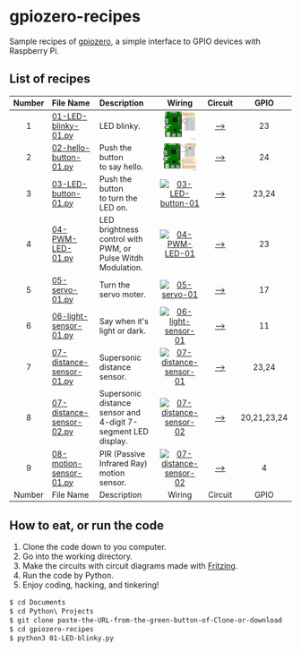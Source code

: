# gpiozero-recipes

Sample recipes of [gpiozero](https://gpiozero.readthedocs.io/en/stable/index.html), a simple interface to GPIO devices with Raspberry Pi.

## List of recipes


|Number|File Name|Description|Wiring|Circuit|GPIO|
|:---:|:---|:---|:---:|:---:|:---:|
|1|[01-LED-blinky-01.py](./01-LED-blinky-01.py)|LED blinky.|[<img src="images/01-LED-blinky-01_bb.png" alt="01-LED-blinky-01" title="01-LED-blinky-01" height="50" align="center">](images/01-LED-blinky-01_bb.png)|[-->](images/01-LED-blinky-01_schem.png)|23|
|2|[02-hello-button-01.py](./02-hello-button-01.py)|Push the button<br/> to say hello.|[<img src="images/02-hello-button-01_bb.png" alt="02-hello-button-01" title="02-hello-button-01" height="50" align="center">](images/02-hello-button-01_bb.png)|[-->](images/02-hello-button-01_schem.png)|24|
|3|[03-LED-button-01.py](./03-LED-button-01.py)|Push the button<br/>to turn the LED on.|[<img src="images/03-LED-button-01_bb.png" alt="03-LED-button-01" title="03-LED-button-01" height="50" align="center">](images/03-LED-button-01_bb.png)|[-->](images/03-LED-button-01_schem.png)|23,24|
|4|[04-PWM-LED-01.py](./04-PWM-LED-01.py)|LED brightness control with PWM, or Pulse Witdh Modulation.|[<img src="images/04-PWM-LED-01_bb.png" alt="04-PWM-LED-01" title="04-PWM-LED-01" height="50" align="center">](images/04-PWM-LED-01_bb.png)|[-->](images/04-PWM-LED-01_schem.png)|23|
|5|[05-servo-01.py](./05-servo-01.py)|Turn the servo moter.|[<img src="images/05-servo-01_bb.png" alt="05-servo-01" title="05-servo-01" height="50" align="center">](images/05-servo-01_bb.png)|[-->](images/05-servo-01_schem.png)|17|
|6|[06-light-sensor-01.py](./06-light-sensor-01.py)|Say when it's light or dark.|[<img src="images/06-light-sensor-01_bb.png" alt="06-light-sensor-01" title="06-light-sensor-01" height="50" align="center">](images/06-light-sensor-01_bb.png)|[-->](images/06-light-sensor-01_schem.png)|11|
|7|[07-distance-sensor-01.py](./07-distance-sensor-01.py)|Supersonic distance sensor.|[<img src="images/07-distance-sensor-01_bb.png" alt="07-distance-sensor-01" title="07-distance-sensor-01" height="50" align="center">](images/07-distance-sensor-01_bb.png)|[-->](images/07-distance-sensor-01_schem.png)|23,24|
|8|[07-distance-sensor-02.py](./07-distance-sensor-02.py)|Supersonic distance sensor and 4-digit 7-segment LED display.|[<img src="images/07-distance-sensor-02_bb.png" alt="07-distance-sensor-02" title="07-distance-sensor-02" height="50" align="center">](images/07-distance-sensor-02_bb.png)|[-->](images/07-distance-sensor-02_schem.png)|20,21,23,24|
|9|[08-motion-sensor-01.py](./08-motion-sensor-01.py)|PIR (Passive Infrared Ray) motion sensor.|[<img src="images/07-distance-sensor-02_bb.png" alt="07-distance-sensor-02" title="07-distance-sensor-02" height="50" align="center">](images/07-distance-sensor-02_bb.png)|[-->](images/08-motion-sensor-01_schem.png)|4|
|Number|File Name|Description|Wiring|Circuit|GPIO|



## How to eat, or run the code

1. Clone the code down to you computer.
2. Go into the working directory.
3. Make the circuits with circuit diagrams made with [Fritzing](http://fritzing.org/home/).
4. Run the code by Python.
5. Enjoy coding, hacking, and tinkering!

```
$ cd Documents
$ cd Python\ Projects
$ git clone paste-the-URL-from-the-green-button-of-Clone-or-download
$ cd gpiozero-recipes
$ python3 01-LED-blinky.py
```
